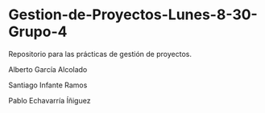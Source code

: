 # Gestion-de-Proyectos-Lunes-8-30-Grupo-4
Repositorio para las prácticas de gestión de proyectos.

Alberto García Alcolado

Santiago Infante Ramos

Pablo Echavarría Íñiguez
